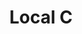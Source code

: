 ---
title: Local C
description: Catalogue en ligne
resume:
  titre: Local C
  court: Catalogue en ligne
identifiant:
slug:
ordre: 4
image: /img/localc-catalogue.jpg
i18n: fr
link:
  external: true
  url: https://www.localc.ca
---